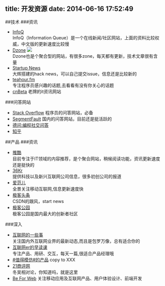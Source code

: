 title: 开发资源
date: 2014-06-16 17:52:49
---
##技术
###资讯
- [InfoQ](http://www.infoq.com/cn/)  
InfoQ（Information Queue）是一个在线新闻/社区网站，上面的资料比较权威，中文版的更新速度比较慢<br>
- [Dzone](http://www.dzone.com/links/index.html) 
![](http://www.dzone.com/links/themes/reader/images/dzlogo-tagline-small.gif)  
Dzone也是个聚合型的网站，有很多zone，每天都有更新，技术文章很有含量  
- [Startup News](http://news.dbanotes.net/)  
大辉搭建的hack news，可以自己提交issue，信息还是比较新的  
- [teahour.fm](http://teahour.fm/)  
专注程序员感兴趣的话题,去看看有没有你关心的话题  
- [cnBeta](http://cnbeta.com/)
老牌的it资讯网站

###问答网站
- [Stack Overflow](http://stackoverflow.com/)
程序员的问答网站，必备
- [SegmentFault](http://segmentfault.com/)
国内的问答网站，目前还是挺活跃的
- [德问:编程社交问答](http://www.dewen.org/)  
- [知乎](http://www.zhihu.com/)

##产品
###资讯
- [推酷](http://www.tuicool.com/)  
目前专注于IT领域的内容推荐，是个聚合网站，稍候阅读功能，资讯更新速度还是挺快的  
- [36Kr](http://www.36kr.com/)  
提供科技以及新兴互联网公司信息，很多初创公司的报道  
- [爱范儿](http://www.ifanr.com/)  
全景关注移动互联网,信息更新速度快
- [极客头条](http://geek.csdn.net/)  
CSDN的跟风，start news
- [极客公园](http://www.geekpark.net/)  
极客公园是国内最大的创新者社区

###深入
- [互联网的一些事](http://www.yixieshi.com/)  
关注国内外互联网业界的最新动态,而且是包罗万像，总有适合你的
- [互联网er的早读课](http://zaodula.com/)  
专注产品、用研、交互，每天一篇,很适合产品经理哦  
- [#值得模仿#的产品](http://zhidemofang.com/)
copy to XXX 
- [21商评网](http://www.21cbr.com/)  
冬吴相对论，你知道吗，就是这里
- [Be For Web](http://beforweb.com/)
关注移动应用及互联网产品、用户体验设计、前端开发
